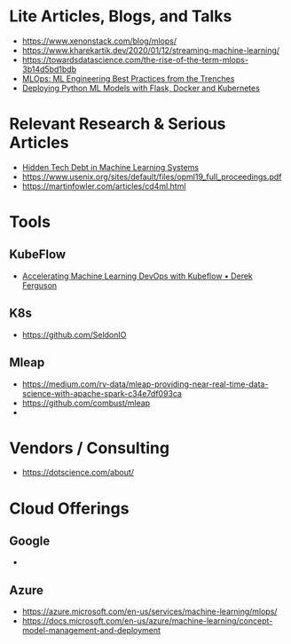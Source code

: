 # Lite Articles, Blogs, and  Talks

- https://www.xenonstack.com/blog/mlops/
- https://www.kharekartik.dev/2020/01/12/streaming-machine-learning/
- https://towardsdatascience.com/the-rise-of-the-term-mlops-3b14d5bd1bdb
- [MLOps: ML Engineering Best Practices from the Trenches](https://cdn2.hubspot.net/hubfs/4584542/Conference%20Slides/2019_ODSCwest_MLOps.pdf)
- [Deploying Python ML Models with Flask, Docker and Kubernetes](https://alexioannides.com/2019/01/10/deploying-python-ml-models-with-flask-docker-and-kubernetes/)

# Relevant Research & Serious Articles
- [Hidden Tech Debt in Machine Learning Systems](https://papers.nips.cc/paper/5656-hidden-technical-debt-in-machine-learning-systems.pdf)
- https://www.usenix.org/sites/default/files/opml19_full_proceedings.pdf
- https://martinfowler.com/articles/cd4ml.html

# Tools

## KubeFlow 
- [Accelerating Machine Learning DevOps with Kubeflow • Derek Ferguson](https://www.youtube.com/watch?v=sJx1MfMDD2g)

## K8s
- https://github.com/SeldonIO

## Mleap
- https://medium.com/rv-data/mleap-providing-near-real-time-data-science-with-apache-spark-c34e7df093ca
- https://github.com/combust/mleap
- 

# Vendors / Consulting

- https://dotscience.com/about/

# Cloud Offerings

## Google
-


## Azure

- https://azure.microsoft.com/en-us/services/machine-learning/mlops/
- https://docs.microsoft.com/en-us/azure/machine-learning/concept-model-management-and-deployment

